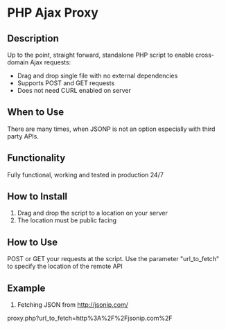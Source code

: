 PHP Ajax Proxy
================================================================

Description
----------------------------------------------------------------
Up to the point, straight forward, standalone PHP script to enable
cross-domain Ajax requests:

- Drag and drop single file with no external dependencies
- Supports POST and GET requests
- Does not need CURL enabled on server

When to Use
---------------------------------------------------------------
There are many times, when JSONP is not an option especially with
third party APIs.

Functionality
---------------------------------------------------------------
Fully functional, working and tested in production 24/7

How to Install
---------------------------------------------------------------
1) Drag and drop the script to a location on your server
2) The location must be public facing

How to Use
---------------------------------------------------------------
POST or GET your requests at the script. Use the parameter "url_to_fetch"
to specify the location of the remote API

Example
---------------------------------------------------------------
1) Fetching JSON from http://jsonip.com/

proxy.php?url_to_fetch=http%3A%2F%2Fjsonip.com%2F
